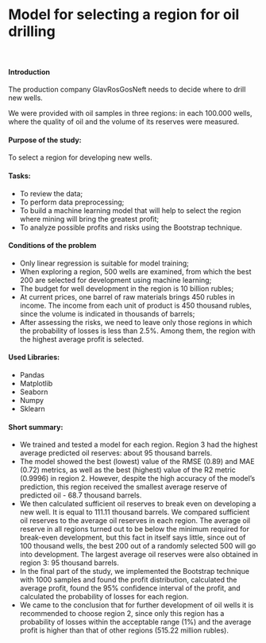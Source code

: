 # Model for selecting a region for oil drilling
​
#### Introduction

The production company GlavRosGosNeft needs to decide where to drill new wells.

We were provided with oil samples in three regions: in each 100.000 wells, where the quality of oil and the volume of its reserves were measured.

#### Purpose of the study:

To select a region for developing new wells.

#### Tasks:

- To review the data;
- To perform data preprocessing;
- To build a machine learning model that will help to select the region where mining will bring the greatest profit;
- To аnalyze possible profits and risks using the Bootstrap technique.

#### Conditions of the problem

- Only linear regression is suitable for model training;
- When exploring a region, 500 wells are examined, from which the best 200 are selected for development using machine learning;
- The budget for well development in the region is 10 billion rubles;
- At current prices, one barrel of raw materials brings 450 rubles in income. The income from each unit of product is 450 thousand rubles, since the volume is indicated in thousands of barrels;
- After assessing the risks, we need to leave only those regions in which the probability of losses is less than 2.5%. Among them, the region with the highest average profit is selected.

#### Used Libraries:
- Pandas
- Matplotlib
- Seaborn
- Numpy
- Sklearn

#### Short summary:
- We trained and tested a model for each region. Region 3 had the highest average predicted oil reserves: about 95 thousand barrels.
- The model showed the best (lowest) value of the RMSE (0.89) and MAE (0.72) metrics, as well as the best (highest) value of the R2 metric (0.9996) in region 2. However, despite the high accuracy of the model’s prediction, this region received the smallest average reserve of predicted oil - 68.7 thousand barrels.
- We then calculated sufficient oil reserves to break even on developing a new well. It is equal to 111.11 thousand barrels. We compared sufficient oil reserves to the average oil reserves in each region. The average oil reserve in all regions turned out to be below the minimum required for break-even development, but this fact in itself says little, since out of 100 thousand wells, the best 200 out of a randomly selected 500 will go into development. The largest average oil reserves were also obtained in region 3: 95 thousand barrels.
- In the final part of the study, we implemented the Bootstrap technique with 1000 samples and found the profit distribution, calculated the average profit, found the 95% confidence interval of the profit, and calculated the probability of losses for each region.
- We came to the conclusion that for further development of oil wells it is recommended to choose region 2, since only this region has a probability of losses within the acceptable range (1%) and the average profit is higher than that of other regions (515.22 million rubles).
